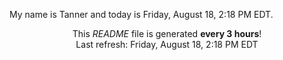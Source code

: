 My name is Tanner and today is Friday, August 18, 2:18 PM EDT.

<p align="center">This <i>README</i> file is generated <b>every 3 hours</b>!</br>Last refresh: Friday, August 18, 2:18 PM EDT<br /></p>
